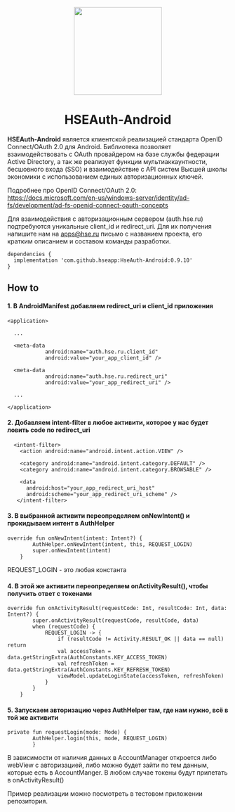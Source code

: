 <p align="center">
  <a href="https://digital.hse.ru">
    <img width="200px" src="https://hse-media.hb.bizmrg.com/hsecore/hse-digital-logo-light/image-1582238921120.svg">
  </a>
</p>

<h1 align="center">HSEAuth-Android</h1>

**HSEAuth-Android** является клиентской реализацией стандарта OpenID Connect/OAuth 2.0 для Android. Библиотека позволяет взаимодействовать с OAuth провайдером на базе службы федерации Active Directory, а так же реализует функции мультиаккаунтности, бесшовного входа (SSO) и взаимодействие с API систем Высшей школы экономики с использованием единых авторизационных ключей.

Подробнее про OpenID Connect/OAuth 2.0: https://docs.microsoft.com/en-us/windows-server/identity/ad-fs/development/ad-fs-openid-connect-oauth-concepts

Для взаимодействия с авторизационным сервером (auth.hse.ru) подтребуются уникальные client_id и redirect_uri. Для их получения напишите нам на apps@hse.ru письмо с названием проекта, его кратким описанием и составом команды разработки.

```
dependencies {
  implementation 'com.github.hseapp:HseAuth-Android:0.9.10'
}
```

## How to

#### 1. В AndroidManifest добавляем redirect_uri и client_id приложения
```
<application>
  
  ...
  
  <meta-data
            android:name="auth.hse.ru.client_id"
            android:value="your_app_client_id" />
            
  <meta-data
            android:name="auth.hse.ru.redirect_uri"
            android:value="your_app_redirect_uri" />
            
  ...
  
</application>
```

#### 2. Добавляем intent-filter в любое активити, которое у нас будет ловить code по redirect_uri

```
  <intent-filter>
    <action android:name="android.intent.action.VIEW" />

    <category android:name="android.intent.category.DEFAULT" />
    <category android:name="android.intent.category.BROWSABLE" />

    <data
      android:host="your_app_redirect_uri_host"
      android:scheme="your_app_redirect_uri_scheme" />
   </intent-filter>
```

#### 3. В выбранной активити переопределяем onNewIntent() и прокидываем интент в AuthHelper
```
override fun onNewIntent(intent: Intent?) {
        AuthHelper.onNewIntent(intent, this, REQUEST_LOGIN)
        super.onNewIntent(intent)
    }
```
REQUEST_LOGIN - это любая константа

#### 4. В этой же активити переопределяем onActivityResult(), чтобы получить ответ с токенами
```
override fun onActivityResult(requestCode: Int, resultCode: Int, data: Intent?) {
        super.onActivityResult(requestCode, resultCode, data)
        when (requestCode) {
            REQUEST_LOGIN -> {
                if (resultCode != Activity.RESULT_OK || data == null) return
                val accessToken = data.getStringExtra(AuthConstants.KEY_ACCESS_TOKEN)
                val refreshToken = data.getStringExtra(AuthConstants.KEY_REFRESH_TOKEN)
                viewModel.updateLoginState(accessToken, refreshToken)
            }
        }
    }
```

#### 5. Запускаем авторизацию через AuthHelper там, где нам нужно, всё в той же активити
```
private fun requestLogin(mode: Mode) {
        AuthHelper.login(this, mode, REQUEST_LOGIN)
        }
```

В зависимости от наличия данных в AccountManager откроется либо webView с авторизацией, либо можно будет зайти по тем данным, которые есть в AccountManger. В любом случае токены будут прилетать в onActivityResult()

Пример реализации можно посмотреть в тестовом приложении репозитория.
